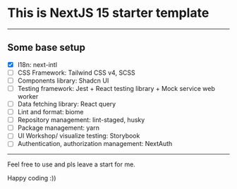 # This is NextJS 15 starter template

---

## Some base setup

- [x] I18n: next-intl
- [ ] CSS Framework: Tailwind CSS v4, SCSS
- [ ] Components library: Shadcn UI
- [ ] Testing framework: Jest + React testing library + Mock service web worker
- [ ] Data fetching library: React query
- [ ] Lint and format: biome
- [ ] Repository management: lint-staged, husky
- [ ] Package management: yarn
- [ ] UI Workshop/ visualize testing: Storybook
- [ ] Authentication, authorization management: NextAuth

---

Feel free to use and pls leave a start for me.

Happy coding :))
